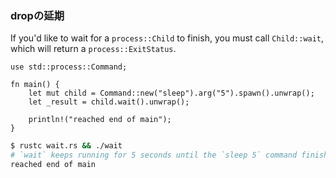 ### dropの延期

If you\'d like to wait for a `process::Child` to finish, you must call
`Child::wait`, which will return a `process::ExitStatus`.

``` {.rust .ignore}
use std::process::Command;

fn main() {
    let mut child = Command::new("sleep").arg("5").spawn().unwrap();
    let _result = child.wait().unwrap();

    println!("reached end of main");
}
```

``` bash
$ rustc wait.rs && ./wait
# `wait` keeps running for 5 seconds until the `sleep 5` command finishes
reached end of main
```


